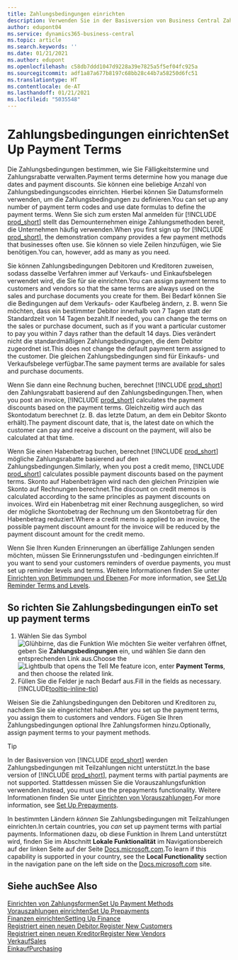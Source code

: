 ```yaml
---
title: Zahlungsbedingungen einrichten
description: Verwenden Sie in der Basisversion von Business Central Zahlungsbedingungen, um Fälligkeitstermine und Zahlungsrabatte zu verwalten.
author: edupont04
ms.service: dynamics365-business-central
ms.topic: article
ms.search.keywords: ''
ms.date: 01/21/2021
ms.author: edupont
ms.openlocfilehash: c58db7ddd1047d9228a39e7825a5f5ef04fc925a
ms.sourcegitcommit: adf1a87a677b8197c68bb28c44b7a58250d6fc51
ms.translationtype: HT
ms.contentlocale: de-AT
ms.lasthandoff: 01/21/2021
ms.locfileid: "5035548"
---
```

# <a name="set-up-payment-terms"></a><span data-ttu-id="4032a-103">Zahlungsbedingungen einrichten</span><span class="sxs-lookup"><span data-stu-id="4032a-103">Set Up Payment Terms</span></span>

<span data-ttu-id="4032a-104">Die Zahlungsbedingungen bestimmen, wie Sie Fälligkeitstermine und Zahlungsrabatte verwalten.</span><span class="sxs-lookup"><span data-stu-id="4032a-104">Payment terms determine how you manage due dates and payment discounts.</span></span> <span data-ttu-id="4032a-105">Sie können eine beliebige Anzahl von Zahlungsbedingungscodes einrichten. Hierbei können Sie Datumsformeln verwenden, um die Zahlungsbedingungen zu definieren.</span><span class="sxs-lookup"><span data-stu-id="4032a-105">You can set up any number of payment term codes and use date formulas to define the payment terms.</span></span> <span data-ttu-id="4032a-106">Wenn Sie sich zum ersten Mal anmelden für [!INCLUDE [prod_short](includes/prod_short.md)] stellt das Demounternehmen einige Zahlungsmethoden bereit, die Unternehmen häufig verwenden.</span><span class="sxs-lookup"><span data-stu-id="4032a-106">When you first sign up for [!INCLUDE [prod_short](includes/prod_short.md)], the demonstration company provides a few payment methods that businesses often use.</span></span> <span data-ttu-id="4032a-107">Sie können so viele Zeilen hinzufügen, wie Sie benötigen.</span><span class="sxs-lookup"><span data-stu-id="4032a-107">You can, however, add as many as you need.</span></span>  

<span data-ttu-id="4032a-108">Sie können Zahlungsbedingungen Debitoren und Kreditoren zuweisen, sodass dasselbe Verfahren immer auf Verkaufs- und Einkaufsbelegen verwendet wird, die Sie für sie einrichten.</span><span class="sxs-lookup"><span data-stu-id="4032a-108">You can assign payment terms to customers and vendors so that the same terms are always used on the sales and purchase documents you create for them.</span></span> <span data-ttu-id="4032a-109">Bei Bedarf können Sie die Bedingungen auf dem Verkaufs- oder Kaufbeleg ändern, z. B. wenn Sie möchten, dass ein bestimmter Debitor innerhalb von 7 Tagen statt der Standardzeit von 14 Tagen bezahlt.</span><span class="sxs-lookup"><span data-stu-id="4032a-109">If needed, you can change the terms on the sales or purchase document, such as if you want a particular customer to pay you within 7 days rather than the default 14 days.</span></span> <span data-ttu-id="4032a-110">Dies verändert nicht die standardmäßigen Zahlungsbedingungen, die dem Debitor zugeordnet ist.</span><span class="sxs-lookup"><span data-stu-id="4032a-110">This does not change the default payment term assigned to the customer.</span></span> <span data-ttu-id="4032a-111">Die gleichen Zahlungsbedingungen sind für Einkaufs- und Verkaufsbelege verfügbar.</span><span class="sxs-lookup"><span data-stu-id="4032a-111">The same payment terms are available for sales and purchase documents.</span></span>

<span data-ttu-id="4032a-112">Wenn Sie dann eine Rechnung buchen, berechnet [!INCLUDE [prod_short](includes/prod_short.md)] den Zahlungsrabatt basierend auf den Zahlungsbedingungen.</span><span class="sxs-lookup"><span data-stu-id="4032a-112">Then, when you post an invoice, [!INCLUDE [prod_short](includes/prod_short.md)] calculates the payment discounts based on the payment terms.</span></span> <span data-ttu-id="4032a-113">Gleichzeitig wird auch das Skontodatum berechnet (z. B. das letzte Datum, an dem ein Debitor Skonto erhält).</span><span class="sxs-lookup"><span data-stu-id="4032a-113">The payment discount date, that is, the latest date on which the customer can pay and receive a discount on the payment, will also be calculated at that time.</span></span>  

<span data-ttu-id="4032a-114">Wenn Sie einen Habenbetrag buchen, berechnet [!INCLUDE [prod_short](includes/prod_short.md)] mögliche Zahlungsrabatte basierend auf den Zahlungsbedingungen.</span><span class="sxs-lookup"><span data-stu-id="4032a-114">Similarly, when you post a credit memo, [!INCLUDE [prod_short](includes/prod_short.md)] calculates possible payment discounts based on the payment terms.</span></span> <span data-ttu-id="4032a-115">Skonto auf Habenbeträgen wird nach den gleichen Prinzipien wie Skonto auf Rechnungen berechnet.</span><span class="sxs-lookup"><span data-stu-id="4032a-115">The discount on credit memos is calculated according to the same principles as payment discounts on invoices.</span></span> <span data-ttu-id="4032a-116">Wird ein Habenbetrag mit einer Rechnung ausgeglichen, so wird der mögliche Skontobetrag der Rechnung um den Skontobetrag für den Habenbetrag reduziert.</span><span class="sxs-lookup"><span data-stu-id="4032a-116">Where a credit memo is applied to an invoice, the possible payment discount amount for the invoice will be reduced by the payment discount amount for the credit memo.</span></span>  

<span data-ttu-id="4032a-117">Wenn Sie Ihren Kunden Erinnerungen an überfällige Zahlungen senden möchten, müssen Sie Erinnerungsstufen und -bedingungen einrichten.</span><span class="sxs-lookup"><span data-stu-id="4032a-117">If you want to send your customers reminders of overdue payments, you must set up reminder levels and terms.</span></span> <span data-ttu-id="4032a-118">Weitere Informationen finden Sie unter [Einrichten von Betimmungen und Ebenen](finance-setup-reminders.md).</span><span class="sxs-lookup"><span data-stu-id="4032a-118">For more information, see [Set Up Reminder Terms and Levels](finance-setup-reminders.md).</span></span>  

## <a name="to-set-up-payment-terms"></a><span data-ttu-id="4032a-119">So richten Sie Zahlungsbedingungen ein</span><span class="sxs-lookup"><span data-stu-id="4032a-119">To set up payment terms</span></span>

1. <span data-ttu-id="4032a-120">Wählen Sie das Symbol ![Glühbirne, das die Funktion Wie möchten Sie weiter verfahren öffnet](media/ui-search/search_small.png "Tell me-Funktion"), geben Sie **Zahlungsbedingungen** ein, und wählen Sie dann den entsprechenden Link aus.</span><span class="sxs-lookup"><span data-stu-id="4032a-120">Choose the ![Lightbulb that opens the Tell Me feature](media/ui-search/search_small.png "Tell me what you want to do") icon, enter **Payment Terms**, and then choose the related link.</span></span>  
2. <span data-ttu-id="4032a-121">Füllen Sie die Felder je nach Bedarf aus.</span><span class="sxs-lookup"><span data-stu-id="4032a-121">Fill in the fields as necessary.</span></span> [!INCLUDE[tooltip-inline-tip](includes/tooltip-inline-tip_md.md)]  

<span data-ttu-id="4032a-122">Weisen Sie die Zahlungsbedingungen den Debitoren und Kreditoren zu, nachdem Sie sie eingerichtet haben.</span><span class="sxs-lookup"><span data-stu-id="4032a-122">After you set up the payment terms, you assign them to customers and vendors.</span></span> <span data-ttu-id="4032a-123">Fügen Sie Ihren Zahlungsbedingungen optional Ihre Zahlungsformen hinzu.</span><span class="sxs-lookup"><span data-stu-id="4032a-123">Optionally, assign payment terms to your payment methods.</span></span>  

> [!TIP]
> <span data-ttu-id="4032a-124">In der Basisversion von [!INCLUDE [prod_short](includes/prod_short.md)] werden Zahlungsbedingungen mit Teilzahlungen nicht unterstützt.</span><span class="sxs-lookup"><span data-stu-id="4032a-124">In the base version of [!INCLUDE [prod_short](includes/prod_short.md)], payment terms with partial payments are not supported.</span></span> <span data-ttu-id="4032a-125">Stattdessen müssen Sie die Vorauszahlungsfunktion verwenden.</span><span class="sxs-lookup"><span data-stu-id="4032a-125">Instead, you must use the prepayments functionality.</span></span> <span data-ttu-id="4032a-126">Weitere Informationen finden Sie unter [Einrichten von Vorauszahlungen](finance-set-up-prepayments.md).</span><span class="sxs-lookup"><span data-stu-id="4032a-126">For more information, see [Set Up Prepayments](finance-set-up-prepayments.md).</span></span>
>
> <span data-ttu-id="4032a-127">In bestimmten Ländern *können* Sie Zahlungsbedingungen mit Teilzahlungen einrichten.</span><span class="sxs-lookup"><span data-stu-id="4032a-127">In certain countries, you *can* set up payment terms with partial payments.</span></span> <span data-ttu-id="4032a-128">Informationen dazu, ob diese Funktion in Ihrem Land unterstützt wird, finden Sie im Abschnitt **Lokale Funktionalität** im Navigationsbereich auf der linken Seite auf der Seite [Docs.microsoft.com](about-localization.md).</span><span class="sxs-lookup"><span data-stu-id="4032a-128">To learn if this capability is supported in your country, see the **Local Functionality** section in the navigation pane on the left side on the [Docs.microsoft.com](about-localization.md) site.</span></span>

## <a name="see-also"></a><span data-ttu-id="4032a-129">Siehe auch</span><span class="sxs-lookup"><span data-stu-id="4032a-129">See Also</span></span>

[<span data-ttu-id="4032a-130">Einrichten von Zahlungsformen</span><span class="sxs-lookup"><span data-stu-id="4032a-130">Set Up Payment Methods</span></span>](finance-payment-methods.md)  
[<span data-ttu-id="4032a-131">Vorauszahlungen einrichten</span><span class="sxs-lookup"><span data-stu-id="4032a-131">Set Up Prepayments</span></span>](finance-set-up-prepayments.md)  
[<span data-ttu-id="4032a-132">Finanzen einrichten</span><span class="sxs-lookup"><span data-stu-id="4032a-132">Setting Up Finance</span></span>](finance-setup-finance.md)  
[<span data-ttu-id="4032a-133">Registriert einen neuen Debitor.</span><span class="sxs-lookup"><span data-stu-id="4032a-133">Register New Customers</span></span>](sales-how-register-new-customers.md)  
[<span data-ttu-id="4032a-134">Registriert einen neuen Kreditor</span><span class="sxs-lookup"><span data-stu-id="4032a-134">Register New Vendors</span></span>](purchasing-how-register-new-vendors.md)  
[<span data-ttu-id="4032a-135">Verkauf</span><span class="sxs-lookup"><span data-stu-id="4032a-135">Sales</span></span>](sales-manage-sales.md)  
[<span data-ttu-id="4032a-136">Einkauf</span><span class="sxs-lookup"><span data-stu-id="4032a-136">Purchasing</span></span>](purchasing-manage-purchasing.md)  

